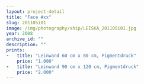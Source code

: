 ```yaml
---
layout: project-detail
title: "Face #xx"
slug: 201105i01
image: /img/photography/ship/LEISKA_201105i01.jpg
year: 2008
archive_id: ""
description: ""
prints: 
-   title: "Leinwand 60 cm x 80 cm, Pigmentdruck"
    price: "1.000"
-   title: "Leinwand 90 cm x 120 cm, Pigmentdruck"
    price: "2.000"
---
```

